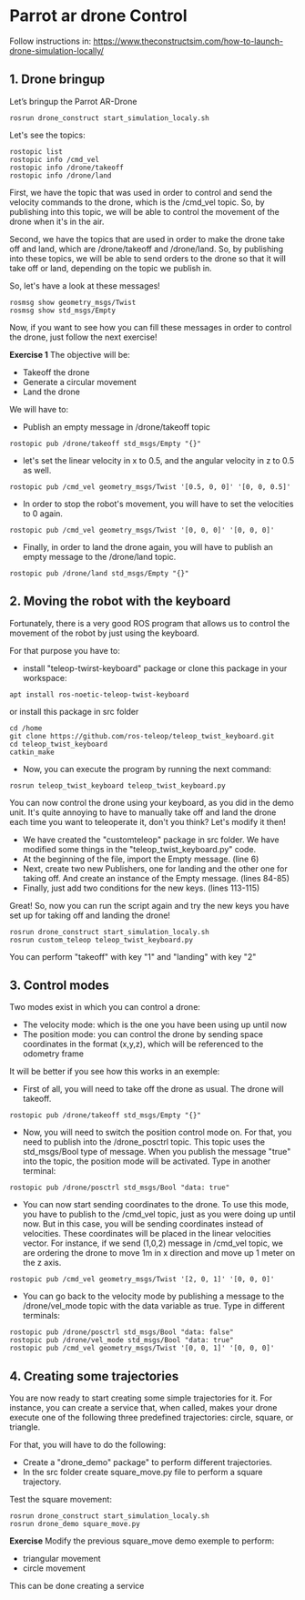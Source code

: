 # **Parrot ar drone Control**

Follow instructions in:
https://www.theconstructsim.com/how-to-launch-drone-simulation-locally/

## **1. Drone bringup**

Let’s bringup the Parrot AR-Drone
```shell
rosrun drone_construct start_simulation_localy.sh
```
Let's see the topics:
```shell
rostopic list
rostopic info /cmd_vel
rostopic info /drone/takeoff
rostopic info /drone/land
```
First, we have the topic that was used in order to control and send the velocity commands to the drone, which is the /cmd_vel topic. So, by publishing into this topic, we will be able to control the movement of the drone when it's in the air.

Second, we have the topics that are used in order to make the drone take off and land, which are /drone/takeoff and /drone/land. So, by publishing into these topics, we will be able to send orders to the drone so that it will take off or land, depending on the topic we publish in.

So, let's have a look at these messages!
```shell
rosmsg show geometry_msgs/Twist
rosmsg show std_msgs/Empty
```
Now, if you want to see how you can fill these messages in order to control the drone, just follow the next exercise!

**Exercise 1**
The objective will be:
- Takeoff the drone
- Generate a circular movement
- Land the drone

We will have to:
- Publish an empty message in /drone/takeoff topic
```shell
rostopic pub /drone/takeoff std_msgs/Empty "{}"
```
- let's set the linear velocity in x to 0.5, and the angular velocity in z to 0.5 as well.
```shell
rostopic pub /cmd_vel geometry_msgs/Twist '[0.5, 0, 0]' '[0, 0, 0.5]'
```
- In order to stop the robot's movement, you will have to set the velocities to 0 again.
```shell
rostopic pub /cmd_vel geometry_msgs/Twist '[0, 0, 0]' '[0, 0, 0]'
```
- Finally, in order to land the drone again, you will have to publish an empty message to the /drone/land topic.
```shell
rostopic pub /drone/land std_msgs/Empty "{}"
```
## **2. Moving the robot with the keyboard**
Fortunately, there is a very good ROS program that allows us to control the movement of the robot by just using the keyboard.

For that purpose you have to:
- install "teleop-twirst-keyboard" package or clone this package in your workspace:
```shell
apt install ros-noetic-teleop-twist-keyboard
```
or install this package in src folder
```shell
cd /home
git clone https://github.com/ros-teleop/teleop_twist_keyboard.git
cd teleop_twist_keyboard
catkin_make
```
- Now, you can execute the program by running the next command:
```shell
rosrun teleop_twist_keyboard teleop_twist_keyboard.py
```
You can now control the drone using your keyboard, as you did in the demo unit. It's quite annoying to have to manually take off and land the drone each time you want to teleoperate it, don't you think? Let's modify it then!
- We have created the "customteleop" package in src folder. We have modified some things in the "teleop_twist_keyboard.py" code.
- At the beginning of the file, import the Empty message. (line 6)
- Next, create two new Publishers, one for landing and the other one for taking off. And create an instance of the Empty message. (lines 84-85)
- Finally, just add two conditions for the new keys. (lines 113-115)

Great! So, now you can run the script again and try the new keys you have set up for taking off and landing the drone!
```shell
rosrun drone_construct start_simulation_localy.sh
rosrun custom_teleop teleop_twist_keyboard.py
```
You can perform "takeoff" with key "1" and "landing" with key "2"
## **3. Control modes**
Two modes exist in which you can control a drone:
- The velocity mode: which is the one you have been using up until now
- The position mode: you can control the drone by sending space coordinates in the format (x,y,z), which will be referenced to the odometry frame

It will be better if you see how this works in an exemple:
- First of all, you will need to take off the drone as usual. The drone will takeoff.
```shell
rostopic pub /drone/takeoff std_msgs/Empty "{}"
```
- Now, you will need to switch the position control mode on. For that, you need to publish into the /drone_posctrl topic. This topic uses the std_msgs/Bool type of message. When you publish the message "true" into the topic, the position mode will be activated. Type in another terminal:
```shell
rostopic pub /drone/posctrl std_msgs/Bool "data: true"
```
- You can now start sending coordinates to the drone. To use this mode, you have to publish to the /cmd_vel topic, just as you were doing up until now. But in this case, you will be sending coordinates instead of velocities. These coordinates will be placed in the linear velocities vector. For instance, if we send (1,0,2) message in /cmd_vel topic, we are ordering the drone to move 1m in x direction and move up 1 meter on the z axis.
```shell
rostopic pub /cmd_vel geometry_msgs/Twist '[2, 0, 1]' '[0, 0, 0]'
```
- You can go back to the velocity mode by publishing a message to the /drone/vel_mode topic with the data variable as true. Type in different terminals:
```shell
rostopic pub /drone/posctrl std_msgs/Bool "data: false"
rostopic pub /drone/vel_mode std_msgs/Bool "data: true"
rostopic pub /cmd_vel geometry_msgs/Twist '[0, 0, 1]' '[0, 0, 0]'
```
## **4. Creating some trajectories**
You are now ready to start creating some simple trajectories for it. For instance, you can create a service that, when called, makes your drone execute one of the following three predefined trajectories: circle, square, or triangle.

For that, you will have to do the following:
- Create a "drone_demo" package" to perform different trajectories.
- In the src folder create square_move.py file to perform a square trajectory.

Test the square movement:
```shell
rosrun drone_construct start_simulation_localy.sh
rosrun drone_demo square_move.py
```
**Exercise**
Modify the previous square_move demo exemple to perform:
- triangular movement
- circle movement

This can be done creating a service
